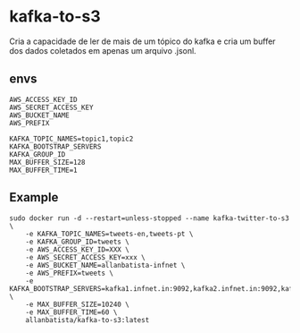 # kafka-to-s3

Cria a capacidade de ler de mais de um tópico do kafka e cria um buffer dos dados coletados em apenas um arquivo .jsonl.

## envs

```
AWS_ACCESS_KEY_ID
AWS_SECRET_ACCESS_KEY
AWS_BUCKET_NAME
AWS_PREFIX

KAFKA_TOPIC_NAMES=topic1,topic2
KAFKA_BOOTSTRAP_SERVERS
KAFKA_GROUP_ID
MAX_BUFFER_SIZE=128
MAX_BUFFER_TIME=1
```

## Example

```
sudo docker run -d --restart=unless-stopped --name kafka-twitter-to-s3 \
    -e KAFKA_TOPIC_NAMES=tweets-en,tweets-pt \
    -e KAFKA_GROUP_ID=tweets \
    -e AWS_ACCESS_KEY_ID=XXX \
    -e AWS_SECRET_ACCESS_KEY=xxx \
    -e AWS_BUCKET_NAME=allanbatista-infnet \
    -e AWS_PREFIX=tweets \
    -e KAFKA_BOOTSTRAP_SERVERS=kafka1.infnet.in:9092,kafka2.infnet.in:9092,kafka3.infnet.in:9092,kafka4.infnet.in:9092 \
    -e MAX_BUFFER_SIZE=10240 \
    -e MAX_BUFFER_TIME=60 \
    allanbatista/kafka-to-s3:latest
```

